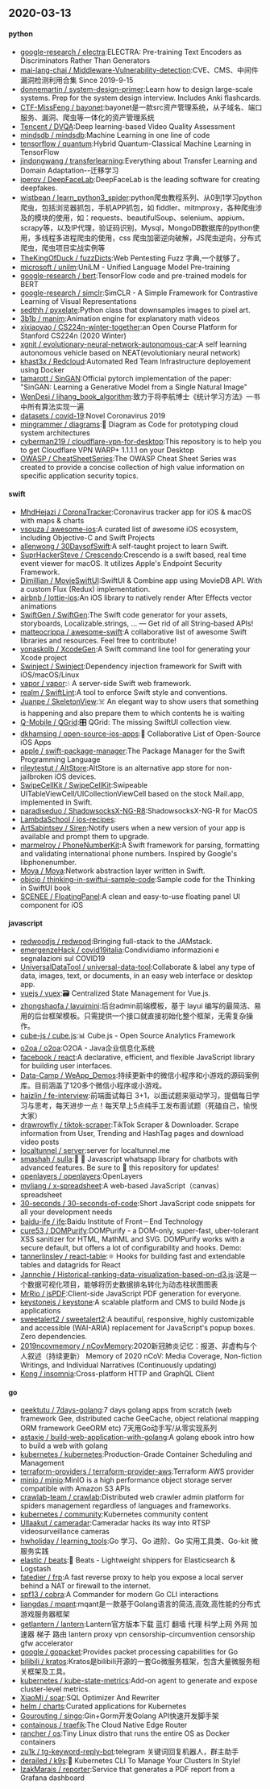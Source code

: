 ## 2020-03-13

#### python
* [google-research / electra](https://github.com/google-research/electra):ELECTRA: Pre-training Text Encoders as Discriminators Rather Than Generators
* [mai-lang-chai / Middleware-Vulnerability-detection](https://github.com/mai-lang-chai/Middleware-Vulnerability-detection):CVE、CMS、中间件漏洞检测利用合集 Since 2019-9-15
* [donnemartin / system-design-primer](https://github.com/donnemartin/system-design-primer):Learn how to design large-scale systems. Prep for the system design interview. Includes Anki flashcards.
* [CTF-MissFeng / bayonet](https://github.com/CTF-MissFeng/bayonet):bayonet是一款src资产管理系统，从子域名、端口服务、漏洞、爬虫等一体化的资产管理系统
* [Tencent / DVQA](https://github.com/Tencent/DVQA):Deep learning-based Video Quality Assessment
* [mindsdb / mindsdb](https://github.com/mindsdb/mindsdb):Machine Learning in one line of code
* [tensorflow / quantum](https://github.com/tensorflow/quantum):Hybrid Quantum-Classical Machine Learning in TensorFlow
* [jindongwang / transferlearning](https://github.com/jindongwang/transferlearning):Everything about Transfer Learning and Domain Adaptation--迁移学习
* [iperov / DeepFaceLab](https://github.com/iperov/DeepFaceLab):DeepFaceLab is the leading software for creating deepfakes.
* [wistbean / learn_python3_spider](https://github.com/wistbean/learn_python3_spider):python爬虫教程系列、从0到1学习python爬虫，包括浏览器抓包，手机APP抓包，如 fiddler、mitmproxy，各种爬虫涉及的模块的使用，如：requests、beautifulSoup、selenium、appium、scrapy等，以及IP代理，验证码识别，Mysql，MongoDB数据库的python使用，多线程多进程爬虫的使用，css 爬虫加密逆向破解，JS爬虫逆向，分布式爬虫，爬虫项目实战实例等
* [TheKingOfDuck / fuzzDicts](https://github.com/TheKingOfDuck/fuzzDicts):Web Pentesting Fuzz 字典,一个就够了。
* [microsoft / unilm](https://github.com/microsoft/unilm):UniLM - Unified Language Model Pre-training
* [google-research / bert](https://github.com/google-research/bert):TensorFlow code and pre-trained models for BERT
* [google-research / simclr](https://github.com/google-research/simclr):SimCLR - A Simple Framework for Contrastive Learning of Visual Representations
* [sedthh / pyxelate](https://github.com/sedthh/pyxelate):Python class that downsamples images to pixel art.
* [3b1b / manim](https://github.com/3b1b/manim):Animation engine for explanatory math videos
* [xixiaoyao / CS224n-winter-together](https://github.com/xixiaoyao/CS224n-winter-together):an Open Course Platform for Stanford CS224n (2020 Winter)
* [xgnit / evolutionary-neural-network-autonomous-car](https://github.com/xgnit/evolutionary-neural-network-autonomous-car):A self learning autonomous vehicle based on NEAT(evolutioniary neural network)
* [khast3x / Redcloud](https://github.com/khast3x/Redcloud):Automated Red Team Infrastructure deployement using Docker
* [tamarott / SinGAN](https://github.com/tamarott/SinGAN):Official pytorch implementation of the paper: "SinGAN: Learning a Generative Model from a Single Natural Image"
* [WenDesi / lihang_book_algorithm](https://github.com/WenDesi/lihang_book_algorithm):致力于将李航博士《统计学习方法》一书中所有算法实现一遍
* [datasets / covid-19](https://github.com/datasets/covid-19):Novel Coronavirus 2019
* [mingrammer / diagrams](https://github.com/mingrammer/diagrams):🎨
Diagram as Code for prototyping cloud system architectures
* [cyberman219 / cloudflare-vpn-for-desktop](https://github.com/cyberman219/cloudflare-vpn-for-desktop):This repository is to help you to get Cloudflare VPN WARP+ 1.1.1.1 on your Desktop
* [OWASP / CheatSheetSeries](https://github.com/OWASP/CheatSheetSeries):The OWASP Cheat Sheet Series was created to provide a concise collection of high value information on specific application security topics.

#### swift
* [MhdHejazi / CoronaTracker](https://github.com/MhdHejazi/CoronaTracker):Coronavirus tracker app for iOS & macOS with maps & charts
* [vsouza / awesome-ios](https://github.com/vsouza/awesome-ios):A curated list of awesome iOS ecosystem, including Objective-C and Swift Projects
* [allenwong / 30DaysofSwift](https://github.com/allenwong/30DaysofSwift):A self-taught project to learn Swift.
* [SuprHackerSteve / Crescendo](https://github.com/SuprHackerSteve/Crescendo):Crescendo is a swift based, real time event viewer for macOS. It utilizes Apple's Endpoint Security Framework.
* [Dimillian / MovieSwiftUI](https://github.com/Dimillian/MovieSwiftUI):SwiftUI & Combine app using MovieDB API. With a custom Flux (Redux) implementation.
* [airbnb / lottie-ios](https://github.com/airbnb/lottie-ios):An iOS library to natively render After Effects vector animations
* [SwiftGen / SwiftGen](https://github.com/SwiftGen/SwiftGen):The Swift code generator for your assets, storyboards, Localizable.strings, … — Get rid of all String-based APIs!
* [matteocrippa / awesome-swift](https://github.com/matteocrippa/awesome-swift):A collaborative list of awesome Swift libraries and resources. Feel free to contribute!
* [yonaskolb / XcodeGen](https://github.com/yonaskolb/XcodeGen):A Swift command line tool for generating your Xcode project
* [Swinject / Swinject](https://github.com/Swinject/Swinject):Dependency injection framework for Swift with iOS/macOS/Linux
* [vapor / vapor](https://github.com/vapor/vapor):💧
A server-side Swift web framework.
* [realm / SwiftLint](https://github.com/realm/SwiftLint):A tool to enforce Swift style and conventions.
* [Juanpe / SkeletonView](https://github.com/Juanpe/SkeletonView):☠️
An elegant way to show users that something is happening and also prepare them to which contents he is waiting
* [Q-Mobile / QGrid](https://github.com/Q-Mobile/QGrid):🎛
QGrid: The missing SwiftUI collection view.
* [dkhamsing / open-source-ios-apps](https://github.com/dkhamsing/open-source-ios-apps):📱
Collaborative List of Open-Source iOS Apps
* [apple / swift-package-manager](https://github.com/apple/swift-package-manager):The Package Manager for the Swift Programming Language
* [rileytestut / AltStore](https://github.com/rileytestut/AltStore):AltStore is an alternative app store for non-jailbroken iOS devices.
* [SwipeCellKit / SwipeCellKit](https://github.com/SwipeCellKit/SwipeCellKit):Swipeable UITableViewCell/UICollectionViewCell based on the stock Mail.app, implemented in Swift.
* [paradiseduo / ShadowsocksX-NG-R8](https://github.com/paradiseduo/ShadowsocksX-NG-R8):ShadowsocksX-NG-R for MacOS
* [LambdaSchool / ios-recipes](https://github.com/LambdaSchool/ios-recipes):
* [ArtSabintsev / Siren](https://github.com/ArtSabintsev/Siren):Notify users when a new version of your app is available and prompt them to upgrade.
* [marmelroy / PhoneNumberKit](https://github.com/marmelroy/PhoneNumberKit):A Swift framework for parsing, formatting and validating international phone numbers. Inspired by Google's libphonenumber.
* [Moya / Moya](https://github.com/Moya/Moya):Network abstraction layer written in Swift.
* [objcio / thinking-in-swiftui-sample-code](https://github.com/objcio/thinking-in-swiftui-sample-code):Sample code for the Thinking in SwiftUI book
* [SCENEE / FloatingPanel](https://github.com/SCENEE/FloatingPanel):A clean and easy-to-use floating panel UI component for iOS

#### javascript
* [redwoodjs / redwood](https://github.com/redwoodjs/redwood):Bringing full-stack to the JAMstack.
* [emergenzeHack / covid19italia](https://github.com/emergenzeHack/covid19italia):Condividiamo informazioni e segnalazioni sul COVID19
* [UniversalDataTool / universal-data-tool](https://github.com/UniversalDataTool/universal-data-tool):Collaborate & label any type of data, images, text, or documents, in an easy web interface or desktop app.
* [vuejs / vuex](https://github.com/vuejs/vuex):🗃️
Centralized State Management for Vue.js.
* [zhongshaofa / layuimini](https://github.com/zhongshaofa/layuimini):后台admin前端模板，基于 layui 编写的最简洁、易用的后台框架模板。只需提供一个接口就直接初始化整个框架，无需复杂操作。
* [cube-js / cube.js](https://github.com/cube-js/cube.js):📊
Cube.js - Open Source Analytics Framework
* [o2oa / o2oa](https://github.com/o2oa/o2oa):O2OA - Java企业信息化系统
* [facebook / react](https://github.com/facebook/react):A declarative, efficient, and flexible JavaScript library for building user interfaces.
* [Data-Camp / WeApp_Demos](https://github.com/Data-Camp/WeApp_Demos):持续更新中的微信小程序和小游戏的源码案例库。目前涵盖了120多个微信小程序或小游戏。
* [haizlin / fe-interview](https://github.com/haizlin/fe-interview):前端面试每日 3+1，以面试题来驱动学习，提倡每日学习与思考，每天进步一点！每天早上5点纯手工发布面试题（死磕自己，愉悦大家）
* [drawrowfly / tiktok-scraper](https://github.com/drawrowfly/tiktok-scraper):TikTok Scraper & Downloader. Scrape information from User, Trending and HashTag pages and download video posts
* [localtunnel / server](https://github.com/localtunnel/server):server for localtunnel.me
* [smashah / sulla](https://github.com/smashah/sulla):💬
🤖
Javascript whatsapp library for chatbots with advanced features. Be sure to
🌟
this repository for updates!
* [openlayers / openlayers](https://github.com/openlayers/openlayers):OpenLayers
* [myliang / x-spreadsheet](https://github.com/myliang/x-spreadsheet):A web-based JavaScript（canvas） spreadsheet
* [30-seconds / 30-seconds-of-code](https://github.com/30-seconds/30-seconds-of-code):Short JavaScript code snippets for all your development needs
* [baidu-ife / ife](https://github.com/baidu-ife/ife):Baidu Institute of Front－End Technology
* [cure53 / DOMPurify](https://github.com/cure53/DOMPurify):DOMPurify - a DOM-only, super-fast, uber-tolerant XSS sanitizer for HTML, MathML and SVG. DOMPurify works with a secure default, but offers a lot of configurability and hooks. Demo:
* [tannerlinsley / react-table](https://github.com/tannerlinsley/react-table):⚛️
Hooks for building fast and extendable tables and datagrids for React
* [Jannchie / Historical-ranking-data-visualization-based-on-d3.js](https://github.com/Jannchie/Historical-ranking-data-visualization-based-on-d3.js):这是一个数据可视化项目，能够将历史数据排名转化为动态柱状图图表
* [MrRio / jsPDF](https://github.com/MrRio/jsPDF):Client-side JavaScript PDF generation for everyone.
* [keystonejs / keystone](https://github.com/keystonejs/keystone):A scalable platform and CMS to build Node.js applications
* [sweetalert2 / sweetalert2](https://github.com/sweetalert2/sweetalert2):A beautiful, responsive, highly customizable and accessible (WAI-ARIA) replacement for JavaScript's popup boxes. Zero dependencies.
* [2019ncovmemory / nCovMemory](https://github.com/2019ncovmemory/nCovMemory):2020新冠肺炎记忆：报道、非虚构与个人叙述（持续更新） Memory of 2020 nCoV: Media Coverage, Non-fiction Writings, and Individual Narratives (Continuously updating)
* [Kong / insomnia](https://github.com/Kong/insomnia):Cross-platform HTTP and GraphQL Client

#### go
* [geektutu / 7days-golang](https://github.com/geektutu/7days-golang):7 days golang apps from scratch (web framework Gee, distributed cache GeeCache, object relational mapping ORM framework GeeORM etc) 7天用Go动手写/从零实现系列
* [astaxie / build-web-application-with-golang](https://github.com/astaxie/build-web-application-with-golang):A golang ebook intro how to build a web with golang
* [kubernetes / kubernetes](https://github.com/kubernetes/kubernetes):Production-Grade Container Scheduling and Management
* [terraform-providers / terraform-provider-aws](https://github.com/terraform-providers/terraform-provider-aws):Terraform AWS provider
* [minio / minio](https://github.com/minio/minio):MinIO is a high performance object storage server compatible with Amazon S3 APIs
* [crawlab-team / crawlab](https://github.com/crawlab-team/crawlab):Distributed web crawler admin platform for spiders management regardless of languages and frameworks.
* [kubernetes / community](https://github.com/kubernetes/community):Kubernetes community content
* [Ullaakut / cameradar](https://github.com/Ullaakut/cameradar):Cameradar hacks its way into RTSP videosurveillance cameras
* [hwholiday / learning_tools](https://github.com/hwholiday/learning_tools):Go 学习、Go 进阶、Go 实用工具类、Go-kit 微服务实践
* [elastic / beats](https://github.com/elastic/beats):🐠
Beats - Lightweight shippers for Elasticsearch & Logstash
* [fatedier / frp](https://github.com/fatedier/frp):A fast reverse proxy to help you expose a local server behind a NAT or firewall to the internet.
* [spf13 / cobra](https://github.com/spf13/cobra):A Commander for modern Go CLI interactions
* [liangdas / mqant](https://github.com/liangdas/mqant):mqant是一款基于Golang语言的简洁,高效,高性能的分布式游戏服务器框架
* [getlantern / lantern](https://github.com/getlantern/lantern):Lantern官方版本下载 蓝灯 翻墙 代理 科学上网 外网 加速器 梯子 路由 lantern proxy vpn censorship-circumvention censorship gfw accelerator
* [google / gopacket](https://github.com/google/gopacket):Provides packet processing capabilities for Go
* [bilibili / kratos](https://github.com/bilibili/kratos):Kratos是bilibili开源的一套Go微服务框架，包含大量微服务相关框架及工具。
* [kubernetes / kube-state-metrics](https://github.com/kubernetes/kube-state-metrics):Add-on agent to generate and expose cluster-level metrics.
* [XiaoMi / soar](https://github.com/XiaoMi/soar):SQL Optimizer And Rewriter
* [helm / charts](https://github.com/helm/charts):Curated applications for Kubernetes
* [Gourouting / singo](https://github.com/Gourouting/singo):Gin+Gorm开发Golang API快速开发脚手架
* [containous / traefik](https://github.com/containous/traefik):The Cloud Native Edge Router
* [rancher / os](https://github.com/rancher/os):Tiny Linux distro that runs the entire OS as Docker containers
* [zu1k / tg-keyword-reply-bot](https://github.com/zu1k/tg-keyword-reply-bot):telegram 关键词回复机器人，群主助手
* [derailed / k9s](https://github.com/derailed/k9s):🐶
Kubernetes CLI To Manage Your Clusters In Style!
* [IzakMarais / reporter](https://github.com/IzakMarais/reporter):Service that generates a PDF report from a Grafana dashboard
